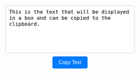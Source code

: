 <!DOCTYPE html>
<html lang="en">
<head>
    <meta charset="UTF-8">
    <meta name="viewport" content="width=device-width, initial-scale=1.0">
    <title>Copy Text to Clipboard</title>
</head>
<body>
    <div style="display: flex; flex-direction: column; align-items: center; margin-top: 50px;">
        <textarea id="text-box" readonly style="width: 80%; height: 150px; padding: 10px; margin-bottom: 10px; font-size: 16px; border: 1px solid #ccc; border-radius: 5px; resize: none;">
This is the text that will be displayed in a box and can be copied to the clipboard.
        </textarea>
        <button id="copy-button" style="padding: 10px 20px; font-size: 16px; color: #fff; background-color: #007bff; border: none; border-radius: 5px; cursor: pointer;">Copy Text</button>
    </div>
    <script>
        document.getElementById('copy-button').addEventListener('click', function() {
            var textBox = document.getElementById('text-box');
            textBox.select();
            textBox.setSelectionRange(0, 99999); // For mobile devices
            try {
                var successful = document.execCommand('copy');
                var msg = successful ? 'successful' : 'unsuccessful';
                console.log('Copying text command was ' + msg);
            } catch (err) {
                console.log('Oops, unable to copy');
            }
            alert('Text copied to clipboard');
        });
    </script>
</body>
</html>
